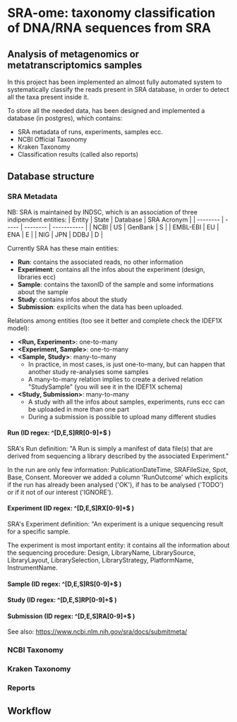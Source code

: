 # SRA-ome: taxonomy classification of DNA/RNA sequences from SRA
## Analysis of metagenomics or metatranscriptomics samples

In this project has been implemented an almost fully automated system to systematically classify the reads present in SRA database, in order to detect all the taxa present inside it.

To store all the needed data, has been designed and implemented a database (in postgres), which contains: 
 * SRA metadata of runs, experiments, samples ecc. 
 * NCBI Official Taxonomy
 * Kraken Taxonomy
 * Classification results (called also reports)

## Database structure

### SRA Metadata

NB: SRA is maintained by INDSC, which is an association of three indipendent entities:
| Entity   | State | Database | SRA Acronym |
| -------- | ----- | -------- | ----------- |
| NCBI     | US    | GenBank  | S           |
| EMBL-EBI | EU    | ENA      | E           |
| NIG      | JPN   | DDBJ     | D           |

Currently SRA has these main entities:
 * **Run**: contains the associated reads, no other information
 * **Experiment**: contains all the infos about the experiment (design, libraries ecc)
 * **Sample**: contains the taxonID of the sample and some informations about the sample
 * **Study**: contains infos about the study
 * **Submission**: explicits when the data has been uploaded.

Relations among entities (too see it better and complete check the IDEF1X model):
 * **<Run, Experiment>**: one-to-many
 * **<Experiment, Sample>**: one-to-many
 * **<Sample, Study>**: many-to-many 
    * In practice, in most cases, is just one-to-many, but can happen that another study re-analyses some samples
    * A many-to-many relation implies to create a derived relation "StudySample" (you will see it in the IDEF1X schema)
 * **<Study, Submission>**: many-to-many
    * A study with all the infos about samples, experiments, runs ecc can be uploaded in more than one part
    * During a submission is possible to upload many different studies

#### Run (ID regex: ^[D,E,S]RR[0-9]+$ )
SRA's Run definition:
"A Run is simply a manifest of data file(s) that are derived from sequencing a library described by the associated Experiment."

In the run are only few information: PublicationDateTime, SRAFileSize, Spot, Base, Consent.
Moreover we added a column 'RunOutcome' which explicits if the run has already been analysed ('OK'), if has to be analysed ('TODO') or if it not of our interest ('IGNORE').

#### Experiment (ID regex: ^[D,E,S]RX[0-9]+$ )
SRA's Experiment definition:
"An experiment is a unique sequencing result for a specific sample.

The experiment is most important entity: it contains all the information about the sequencing procedure:
Design, LibraryName, LibrarySource, LibraryLayout, LibrarySelection, LibraryStrategy, PlatformName, InstrumentName.


#### Sample (ID regex: ^[D,E,S]RS[0-9]+$ )
#### Study (ID regex: ^[D,E,S]RP[0-9]+$ )
#### Submission (ID regex: ^[D,E,S]RA[0-9]+$ )

See also: https://www.ncbi.nlm.nih.gov/sra/docs/submitmeta/


### NCBI Taxonomy

### Kraken Taxonomy

### Reports


## Workflow
